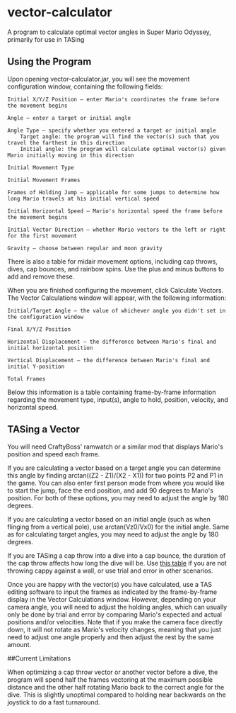 # vector-calculator
A program to calculate optimal vector angles in Super Mario Odyssey, primarily for use in TASing

## Using the Program
Upon opening vector-calculator.jar, you will see the movement configuration window, containing the following fields:

    Initial X/Y/Z Position – enter Mario's coordinates the frame before the movement begins

    Angle – enter a target or initial angle

    Angle Type – specify whether you entered a target or initial angle
        Target angle: the program will find the vector(s) such that you travel the farthest in this direction
        Initial angle: the program will calculate optimal vector(s) given Mario initially moving in this direction
        
    Initial Movement Type
    
    Initial Movement Frames
    
    Frames of Holding Jump – applicable for some jumps to determine how long Mario travels at his initial vertical speed
    
    Initial Horizontal Speed – Mario's horizontal speed the frame before the movement begins
    
    Initial Vector Direction – whether Mario vectors to the left or right for the first movement
    
    Gravity – choose between regular and moon gravity

There is also a table for midair movement options, including cap throws, dives, cap bounces, and rainbow spins. Use the plus and minus buttons to add and remove these.

When you are finished configuring the movement, click Calculate Vectors. The Vector Calculations window will appear, with the following information:

    Initial/Target Angle – the value of whichever angle you didn't set in the configuration window
    
    Final X/Y/Z Position
    
    Horizontal Displacement – the difference between Mario's final and initial horizontal position
    
    Vertical Displacement – the difference between Mario's final and initial Y-position
    
    Total Frames

Below this information is a table containing frame-by-frame information regarding the movement type, input(s), angle to hold, position, velocity, and horizontal speed.

## TASing a Vector

You will need CraftyBoss' ramwatch or a similar mod that displays Mario's position and speed each frame.

If you are calculating a vector based on a target angle you can determine this angle by finding arctan((Z2 - Z1)/(X2 - X1)) for two points P2 and P1 in the game. You can also enter first person mode from where you would like to start the jump, face the end position, and add 90 degrees to Mario's position. For both of these options, you may need to adjust the angle by 180 degrees.

If you are calculating a vector based on an initial angle (such as when flinging from a vertical pole), use arctan(Vz0/Vx0) for the initial angle. Same as for calculating target angles, you may need to adjust the angle by 180 degrees.

If you are TASing a cap throw into a dive into a cap bounce, the duration of the cap throw affects how long the dive will be. Use [this table](https://docs.google.com/spreadsheets/d/1_MpaK-Ym6sUGMppYo0vVH_JIwWFEt6G1nwNJ_na5e0I/edit#gid=241883068&range=B28) if you are not throwing cappy against a wall, or use trial and error in other scenarios.

Once you are happy with the vector(s) you have calculated, use a TAS editing software to input the frames as indicated by the frame-by-frame display in the Vector Calculations window. However, depending on your camera angle, you will need to adjust the holding angles, which can usually only be done by trial and error by comparing Mario's expected and actual positions and/or velocities. Note that if you make the camera face directly down, it will not rotate as Mario's velocity changes, meaning that you just need to adjust one angle properly and then adjust the rest by the same amount.

##Current Limitations

When optimizing a cap throw vector or another vector before a dive, the program will spend half the frames vectoring at the maximum possible distance and the other half rotating Mario back to the correct angle for the dive. This is slightly unoptimal compared to holding near backwards on the joystick to do a fast turnaround.
